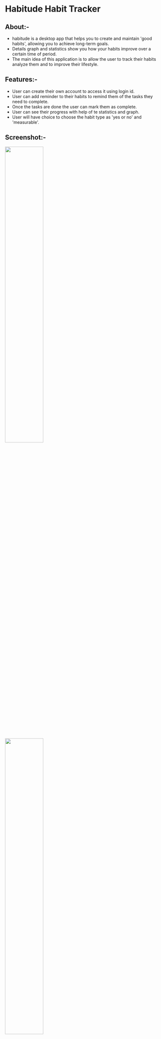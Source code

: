 # Habitude Habit Tracker
## About:-
+ habitude is a desktop app that helps you to create and maintain 'good habits', allowing you to achieve long-term goals.
+ Details graph and statistics show you how your habits improve over a certain time of period.
+ The main idea of this application is to allow the user to track their habits analyze them and to improve their lifestyle.

## Features:-
+ User can create their own account to access it using login id.
+ User can add reminder to their habits to remind them of the tasks they need to complete.
+ Once the tasks are done the user can mark them as complete.
+ User can see their progress with help of te statistics and graph.
+ User will have choice to choose the habit type as 'yes or no' and 'measurable'.

## Screenshot:-
<img src="https://user-images.githubusercontent.com/110601973/188712326-dc96ddc4-a87f-47d5-a134-f08e3ef1b992.jpg" width=50% height=50%>

<img src="https://user-images.githubusercontent.com/110601973/188715705-84eec11b-4e17-4c6a-8b3b-f1658066174a.jpg" width=50% height=50%>


